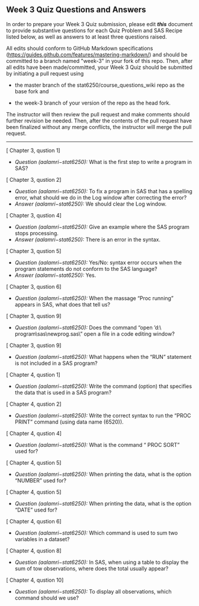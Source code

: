 ## Week 3 Quiz Questions and Answers

In order to prepare your Week 3 Quiz submission, please edit ***this*** document to provide substantive questions for each Quiz Problem and SAS Recipe listed below, as well as answers to at least three questions raised.

All edits should conform to GitHub Markdown specifications (https://guides.github.com/features/mastering-markdown/) and should be committed to a branch named "week-3" in your fork of this repo. Then, after all edits have been made/committed, your Week 3 Quiz should be submitted by initiating a pull request using

- the master branch of the stat6250/course_questions_wiki repo as the base fork and

- the week-3 branch of your version of the repo as the head fork.

The instructor will then review the pull request and make comments should further revision be needed. Then, after the contents of the pull request have been finalized without any merge conflicts, the instructor will merge the pull request.

********************************************************************************


[ Chapter 3, qustion 1]
* *Question (aalamri−stat6250):* What is the first step to write a program in SAS?

[ Chapter 3, qustion 2]
* *Question (aalamri−stat6250):* To fix a program in SAS that has a spelling error, what should we do in the Log window after correcting the error?
* *Answer (aalamri−stat6250):* We should clear the Log window.

[ Chapter 3, qustion 4]
* *Question (aalamri−stat6250):* Give an example where the SAS program stops processing.
* *Answer (aalamri−stat6250):* There is an error in the syntax.

[ Chapter 3, qustion 5]
* *Question (aalamri−stat6250):* Yes/No: syntax error occurs when the program statements do not conform to the SAS language?
* *Answer (aalamri−stat6250):* Yes.

[ Chapter 3, qustion 6]
* *Question (aalamri−stat6250):* When the massage “Proc running” appears in SAS, what does that tell us?

[ Chapter 3, qustion 9]
* *Question (aalamri−stat6250):* Does the command “open ’d:\ program\sas\newprog.sas\” open a file in a code editing window?


[ Chapter 3, qustion 9]
* *Question (aalamri−stat6250):* What happens when the “RUN” statement is not included in a SAS program?

[ Chapter 4, qustion 1]
* *Question (aalamri−stat6250):* Write the command (option) that specifies the data that is used in a SAS program?

[ Chapter 4, qustion 2]
* *Question (aalamri−stat6250):* Write the correct syntax to run the “PROC PRINT” command (using data name (6520)).

[ Chapter 4, qustion 4]
* *Question (aalamri−stat6250):* What is the command “ PROC SORT” used for?

[ Chapter 4, qustion 5]
* *Question (aalamri−stat6250):* When printing the data, what is the option “NUMBER” used for?

[ Chapter 4, qustion 5]
* *Question (aalamri−stat6250):* When printing the data, what is the option “DATE” used for?

[ Chapter 4, qustion 6]
* *Question (aalamri−stat6250):* Which command is used to sum two variables in a dataset?


[ Chapter 4, qustion 8]
* *Question (aalamri−stat6250):* In SAS, when using a table to display the sum of tow observations, where does the total usually appear?

 
[ Chapter 4, qustion 10]
* *Question (aalamri−stat6250):* To display all observations, which command should we use?
